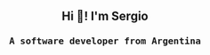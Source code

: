 <h2 align="center">Hi 👋! I'm Sergio</h2>
<h3 align="center"><samp>A software developer from Argentina</samp> </h3>
<!--
**Sergio-Dannunzio/Sergio-Dannunzio** is a ✨ _special_ ✨ repository because its `README.md` (this file) appears on your GitHub profile.

<img align="center" alt="Coding" width="1000" src="https://media4.giphy.com/media/v1.Y2lkPTc5MGI3NjExa3M3eTNhanQyNmYxdGZxc3MwdDYwb3RhYjZqMGQzY3JkMThpc2lwMSZlcD12MV9pbnRlcm5hbF9naWZfYnlfaWQmY3Q9Zw/jBOOXxSJfG8kqMxT11/giphy.gif">

Here are some ideas to get you started:

- 🔭 I’m currently working on ...
- 🌱 I’m currently learning ...
- 👯 I’m looking to collaborate on ...
- 🤔 I’m looking for help with ...
- 💬 Ask me about ...
- 📫 How to reach me: ...
- 😄 Pronouns: ...
- ⚡ Fun fact: ...
-->
